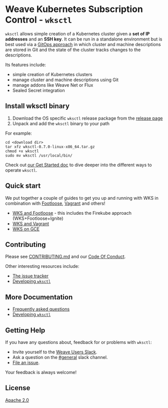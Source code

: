 # Weave Kubernetes Subscription Control - `wksctl`

`wksctl` allows simple creation of a Kubernetes cluster given a **set of IP addresses** and an **SSH key**. It can be run in a standalone environment but is best used via a [GitOps approach](https://www.weave.works/technologies/gitops/) in which cluster and machine descriptions are stored in Git and the state of the cluster tracks changes to the descriptions.

Its features include:

- simple creation of Kubernetes clusters
- manage cluster and machine descriptions using Git
- manage addons like Weave Net or Flux
- Sealed Secret integration

## Install wksctl binary

1. Download the OS specific `wksctl` release package from the [release page](https://github.com/weaveworks/wksctl/releases)
1. Unpack and add the `wksctl` binary to your path

For example:

```console
cd <download dir>
tar xfz wksctl-0.7.0-linux-x86_64.tar.gz
chmod +x wksctl
sudo mv wksctl /usr/local/bin/
```

Check out [our Get Started doc](https://wksctl.readthedocs.io/en/latest/get-started.html) to dive deeper into the different ways to operate `wksctl`.

## Quick start

We put together a couple of guides to get you up and running with WKS in combination with [Footloose](https://github.com/weaveworks/footloose), [Vagrant](https://www.vagrantup.com) and others!

- [WKS and Footloose](https://github.com/weaveworks/wks-quickstart-firekube) - this includes the Firekube approach (WKS+Footloose+Ignite)
- [WKS and Vagrant](https://wksctl.readthedocs.io/en/latest/wks-and-vagrant.html)
- [WKS on GCE](https://wksctl.readthedocs.io/en/latest/wks-on-gce.html)

## Contributing

Please see [CONTRIBUTING.md](CONTRIBUTING.md) and our [Code Of Conduct](CODE_OF_CONDUCT.md).

Other interesting resources include:

- [The issue tracker](https://github.com/weaveworks/wksctl/issues)
- [Developing `wksctl`](https://wksctl.readthedocs.io/en/latest/development.html)

## More Documentation

- [Frequently asked questions](https://wksctl.readthedocs.io/en/latest/faq.html)
- [Developing `wksctl`](https://wksctl.readthedocs.io/en/latest/development.html)

## Getting Help

If you have any questions about, feedback for or problems with `wksctl`:

- Invite yourself to the <a href="https://slack.weave.works/" target="_blank">Weave Users Slack</a>.
- Ask a question on the [#general](https://weave-community.slack.com/messages/general/) slack channel.
- [File an issue](https://github.com/weaveworks/wksctl/issues/new).

Your feedback is always welcome!

## License

[Apache 2.0](LICENSE)
